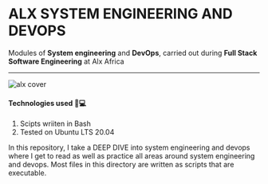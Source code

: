 # ALX SYSTEM ENGINEERING AND DEVOPS

Modules of **System engineering** and **DevOps**, carried out during **Full Stack Software Engineering** at Alx Africa

--------

![alx cover](https://pbs.twimg.com/profile_images/1592814841286299649/RDWGW3SM_400x400.jpg)

#### Technologies used 👨💻

1. Scipts wriiten in Bash
2. Tested on Ubuntu LTS 20.04

In this repository, I take a DEEP DIVE into system engineering and devops where I get to read as well as practice all areas around system engineering and devops. Most files in this directory are written as scripts that are executable.
